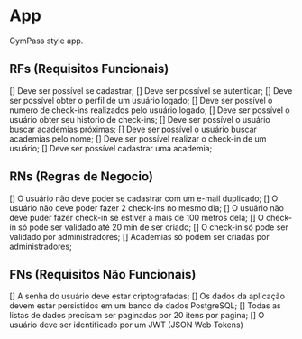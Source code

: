 # App

GymPass style app.

## RFs (Requisitos Funcionais)
[] Deve ser possível se cadastrar;
[] Deve ser possível se autenticar;
[] Deve ser possível obter o perfil de um usuário logado;
[] Deve ser possível o numero de check-ins realizados pelo usuário logado;
[] Deve ser possível o usuário obter seu historio de check-ins;
[] Deve ser possível o usuário buscar academias próximas;
[] Deve ser possível o usuário buscar academias pelo nome;
[] Deve ser possível realizar o check-in de um usuário;
[] Deve ser possível cadastrar uma academia;

## RNs (Regras de Negocio)
[] O usuário não deve poder se cadastrar com um e-mail duplicado;
[] O usuário não deve poder fazer 2 check-ins no mesmo dia; 
[] O usuário não deve puder fazer check-in se estiver a mais de 100 metros dela;
[] O check-in só pode ser validado até 20 min de ser criado;
[] O check-in só pode ser validado por administradores;
[] Academias só podem ser criadas por administradores;


## FNs (Requisitos Não Funcionais)
[] A senha do usuário deve estar criptografadas;
[] Os dados da aplicação devem estar persistidos em um banco de dados PostgreSQL;
[] Todas as listas de dados precisam ser paginadas por 20 itens por pagina;
[] O usuário deve ser identificado por um JWT (JSON Web Tokens)


